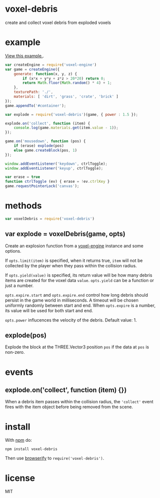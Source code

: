 # voxel-debris

create and collect voxel debris from exploded voxels

# example

[View this example.](http://substack.net/projects/voxel-debris/).

``` js
var createEngine = require('voxel-engine')
var game = createEngine({
    generate: function(x, y, z) {
        if (x*x + y*y + z*z > 20*20) return 0;
        return Math.floor(Math.random() * 4) + 1;
    },
    texturePath: './',
    materials: [ 'dirt', 'grass', 'crate', 'brick' ]
});
game.appendTo('#container');

var explode = require('voxel-debris')(game, { power : 1.5 });

explode.on('collect', function (item) {
    console.log(game.materials.get(item.value - 1));
});

game.on('mousedown', function (pos) {
    if (erase) explode(pos)
    else game.createBlock(pos, 1)
});

window.addEventListener('keydown', ctrlToggle);
window.addEventListener('keyup', ctrlToggle);

var erase = true
function ctrlToggle (ev) { erase = !ev.ctrlKey }
game.requestPointerLock('canvas');
```

# methods

``` js
var voxelDebris = require('voxel-debris')
```

## var explode = voxelDebris(game, opts)

Create an explosion function from a
[voxel-engine](http://npmjs.org/packages/voxel-engine)
instance and some options.

If `opts.limit(item)` is specified, when it returns true, `item` will not be
collected by the player when they pass within the collision radius.

If `opts.yield(value)` is specified, its return value will be how many debris
items are created for the voxel data `value`. `opts.yield` can be a function or
just a number.

`opts.expire.start` and `opts.expire.end` control how long debris should persist
in the game world in milliseconds. A timeout will be chosen uniformly randomly
between start and end.
When `opts.expire` is a number, its value will be used for both start and end.

`opts.power` influcences the velocity of the debris. Default value: 1.

## explode(pos)

Explode the block at the THREE.Vector3 position `pos` if the data at `pos` is
non-zero.

# events

## explode.on('collect', function (item) {})

When a debris item passes within the collision radius, the `'collect'` event
fires with the item object before being removed from the scene.

# install

With [npm](https://npmjs.org) do:

```
npm install voxel-debris
```

Then use [browserify](http://browserify.org) to `require('voxel-debris')`.

# license

MIT
